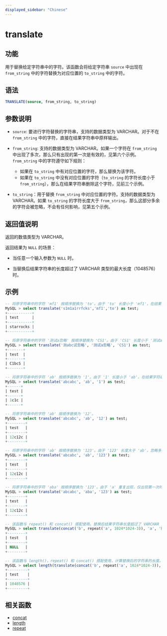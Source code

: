 ```yaml
---
displayed_sidebar: "Chinese"
---
```


# translate

## 功能

用于替换给定字符串中的字符。该函数会将给定字符串 `source` 中出现在 `from_string` 中的字符替换为对应位置的 `to_string` 中的字符。

## 语法

```SQL
TRANSLATE(source, from_string, to_string)
```

## 参数说明

- `source`: 要进行字符替换的字符串，支持的数据类型为 VARCHAR。对于不在 `from_string` 中的字符，直接在结果字符串中原样输出。

- `from_string`: 支持的数据类型为 VARCHAR。如果一个字符在 `from_string` 中出现了多次，那么只有出现的第一次是有效的，见第六个示例。`from_string` 中的字符遵守如下规则：
  - 如果在 `to_string` 中有对应位置的字符，那么替换为该字符。
  - 如果在 `to_string` 中没有对应位置的字符（`to_string` 的字符长度小于 `from_string`），那么在结果字符串删除这个字符，见前三个示例。

- `to_string`：用于替换 `from_string` 中对应位置的字符。支持的数据类型为 VARCHAR。如果 `to_string` 的字符长度大于 `from_string`，那么这部分多余的字符会被忽略，不会有任何影响，见第五个示例。

## 返回值说明

返回的数值类型为 VARCHAR。

返回结果为 `NULL` 的场景：

- 当任意一个输入参数为 `NULL` 时。

- 当替换后结果字符串的长度超过了 VARCHAR 类型的最大长度（1048576）时。

## 示例

```SQL
-- 将原字符串中的字符 'mf1' 按顺序替换为 'to'。由于 'to' 长度小于 'mf1'，在结果字符串中删除字符 '1'。
MySQL > select translate('s1m1a1rrfcks','mf1','to') as test;
+-----------+
| test      |
+-----------+
| starrocks |
+-----------+

-- 将原字符串中的字符 '测试a忽略' 按顺序替换为 'CS1'。由于 'CS1' 长度小于 '测试a忽略'，在结果字符串中删除字符 '忽略'。
MySQL > select translate('测abc试忽略', '测试a忽略', 'CS1') as test;
+-------+
| test  |
+-------+
| C1bcS |
+-------+

-- 将原字符串中的字符 'ab' 按顺序替换为 '1'。由于 '1' 长度小于 'ab'，在结果字符串中删除字符 'b'。
MySQL > select translate('abcabc', 'ab', '1') as test;
+------+
| test |
+------+
| 1c1c |
+------+

-- 将原字符串中的字符 'ab' 按顺序替换为 '12'。
MySQL > select translate('abcabc', 'ab', '12') as test;
+--------+
| test   |
+--------+
| 12c12c |
+--------+

-- 将原字符串中的字符 'ab' 按顺序替换为 '123'。由于 '123' 长度大于 'ab'，忽略多余的字符 '3'。
MySQL > select translate('abcabc', 'ab', '123') as test;
+--------+
| test   |
+--------+
| 12c12c |
+--------+

-- 将原字符串中的字符 'aba' 按顺序替换为 '123'。由于 'a' 重复出现，仅出现第一次时是有效的，即仅能将 'a' 替换成 '1'。
MySQL > select translate('abcabc', 'aba', '123') as test;
+--------+
| test   |
+--------+
| 12c12c |
+--------+

-- 该函数与 repeat() 和 concat() 搭配使用。替换后结果字符串长度超过了 VARCHAR 类型的最大长度，返回 NULL。
MySQL > select translate(concat('b', repeat('a', 1024*1024-3)), 'a', '膨') as test;
+--------+
| test   |
+--------+
| NULL   |
+--------+

-- 该函数与 length()，repeat() 和 concat() 搭配使用，计算替换后的字符串的长度。
MySQL > select length(translate(concat('b', repeat('a', 1024*1024-3)), 'b', '膨')) as test
+---------+
| test    |
+---------+
| 1048576 |
+---------+
```

## 相关函数

- [concat](./concat.md)
- [length](./length.md)
- [repeat](./repeat.md)
